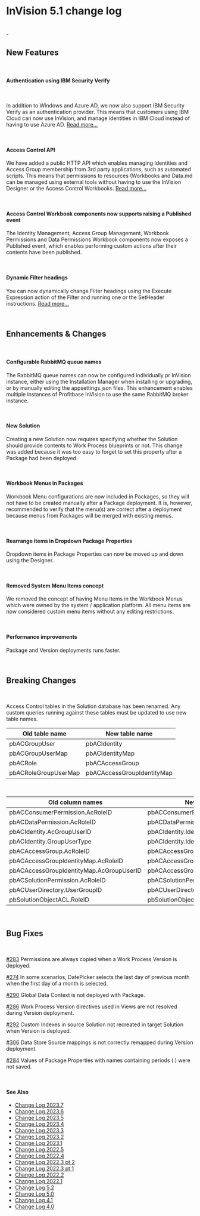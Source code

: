 # InVision 5.1 change log

<br/>-

## New Features

<br/>

#### Authentication using IBM Security Verify

<br/>

In addition to Windows and Azure AD, we now also support IBM Security Verify as an authentication provider. This means that customers using IBM Cloud can now use InVision, and manage identities in IBM Cloud instead of having to use Azure AD.
[Read more…](../docs/systemsetup/installation/ibmsecurity.md)

<br/>

#### Access Control API

We have added a public HTTP API which enables managing Identities and Access Group membership from 3rd party applications, such as automated scripts. This means that permissions to resources (Workbooks and Data.md can be managed using external tools without having to use the InVision Designer or the Access Control Workbooks.
[Read more…](../docs/accesscontrol/httpapi.md)

<br/>

#### Access Control Workbook components now supports raising a Published event

The Identity Management, Access Group Management, Workbook Permissions and Data Permissions Workbook components now exposes a Published event, which enables performing custom actions after their contents have been published.

<br/>

#### Dynamic Filter headings

You can now dynamically change Filter headings using the Execute Expression action of the Filter and running one or the SetHeader instructions.
[Read more…](../docs/workbooks/components/filter.md)

<br/>

## Enhancements & Changes

<br/>

#### Configurable RabbitMQ queue names

The RabbitMQ queue names can now be configured individually pr InVision instance, either using the Installation Manager when installing or upgrading, or by manually editing the appsettings.json files.
This enhancement enables multiple instances of Profitbase InVision to use the same RabbitMQ broker instance.

<br/>

#### New Solution

Creating a new Solution now requires specifying whether the Solution should provide contents to Work Process blueprints or not. This change was added because it was too easy to forget to set this property after a Package had been deployed.

<br/>

#### Workbook Menus in Packages

Workbook Menu configurations are now included in Packages, so they will not have to be created manually after a Package deployment. It is, however, recommended to verify that the menu(s) are correct after a deployment because menus from Packages will be merged with existing menus.

<br/>

#### Rearrange items in Dropdown Package Properties

Dropdown items in Package Properties can now be moved up and down using the Designer.

<br/>

#### Removed System Menu Items concept

We removed the concept of having Menu Items in the Workbook Menus which were owned by the system / application platform. All menu items are now considered custom menu items without any editing restrictions.

<br/>

#### Performance improvements

Package and Version deployments runs faster.

<br/>

## Breaking Changes

<br/>

Access Control tables in the Solution database has been renamed. Any custom queries running against these tables must be updated to use new table names.

| **Old table name**   | **New table name**         |
| -------------------- | -------------------------- |
| pbACGroupUser        | pbACIdentity               |
| pbACGroupUserMap     | pbACIdentityMap            |
| pbACRole             | pbACAccessGroup            |
| pbACRoleGroupUserMap | pbACAccessGroupIdentityMap |

<br/>

| **Old column names**                     | **New column names**                     |
| ---------------------------------------- | ---------------------------------------- |
| pbACConsumerPermission.AcRoleID          | pbACConsumerPermission.AccessGroupID     |
| pbACDataPermission.AcRoleID              | pbACDataPermission.AccessGroupID         |
| pbACIdentity.AcGroupUserID               | pbACIdentity.IdentityID                  |
| pbACIdentity.GroupUserType               | pbACIdentity.IdentityType                |
| pbACAccessGroup.AcRoleID                 | pbACAccessGroup.AccessGroupID            |
| pbACAccessGroupIdentityMap.AcRoleID      | pbACAccessGroupIdentityMap.AccessGroupID |
| pbACAccessGroupIdentityMap.AcGroupUserID | pbACAccessGroupIdentityMap.IdentityID    |
| pbACSolutionPermission.AcRoleID          | pbACSolutionPermission.AccessGroupID     |
| pbACUserDirectory.UserGroupID            | pbACUserDirectory.AccessGroupID          |
| pbSolutionObjectACL.RoleID               | pbSolutionObjectACL.AccessGroupID        |

<br/>

## Bug Fixes

<br/>

[#283](https://support.profitbase.com/platform/invision-beta/-/issues/283) Permissions are always copied when a Work Process Version is deployed.

[#274](https://support.profitbase.com/platform/invision-beta/-/issues/274) In some scenarios, DatePicker selects the last day of previous month when the first day of a month is selected.

[#290](https://support.profitbase.com/platform/invision-beta/-/issues/290) Global Data Context is not deployed with Package.

[#286](https://support.profitbase.com/platform/invision-beta/-/issues/286) Work Process Version directives used in Views are not resolved during Version deployment.

[#292](https://support.profitbase.com/platform/invision-beta/-/issues/292) Custom Indexes in source Solution not recreated in target Solution when Version is deployed.

[#306](https://support.profitbase.com/platform/invision-beta/-/issues/306) Data Store Source mappings is not correctly remapped during Version deployment.

[#284](https://support.profitbase.com/platform/invision-beta/-/issues/284) Values of Package Properties with names containing periods (.) were not saved.

<br/>

#### See Also

- [Change Log 2023.7](changelog23_7.md)
- [Change Log 2023.6](changelog23_6.md)
- [Change Log 2023.5](changelog23_5.md)
- [Change Log 2023.4](changelog23_4.md)
- [Change Log 2023.3](changelog23_3.md)
- [Change Log 2023.2](changelog23_2.md)
- [Change Log 2023.1](changelog23_1.md)
- [Change Log 2022.5](changelog22_5.md)
- [Change Log 2022.4](changelog22_4.md)
- [Change Log 2022.3 pt 2](changelog22_3_2.md)
- [Change Log 2022.3 pt 1](changelog22_3_1.md)
- [Change Log 2022.2](changelog22_2.md)
- [Change Log 2022.1](changelog22_1.md)
- [Change Log 5.2](changelog52.md)
- [Change Log 5.0](changelog5.md)
- [Change Log 4.1](changelog41.md)
- [Change Log 4.0](changelog40.md)
